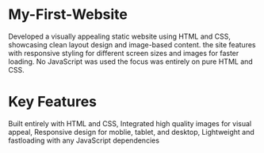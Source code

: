 # My-First-Website
Developed a visually appealing static website using HTML and CSS, showcasing clean layout design and image-based content. the site features with responsive styling for different screen sizes and images for faster loading. No JavaScript was used the focus was entirely on pure HTML and CSS.

# Key Features
Built entirely with HTML and CSS, 
Integrated high quality images for visual appeal,
Responsive design for moblie, tablet, and desktop,
Lightweight and fastloading with any JavaScript dependencies
